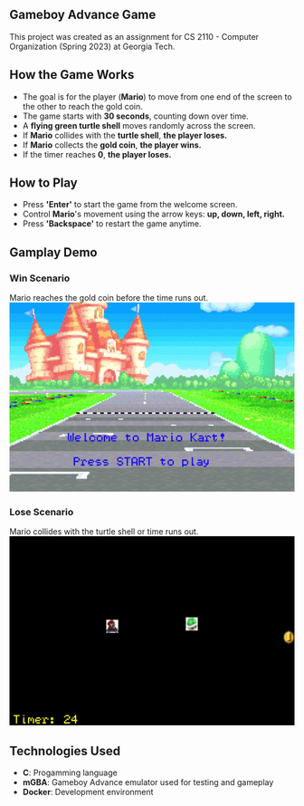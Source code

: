 ## Gameboy Advance Game
This project was created as an assignment for CS 2110 - Computer Organization (Spring 2023) at Georgia Tech.

## How the Game Works 
- The goal is for the player (**Mario**) to move from one end of the screen to the other to reach the gold coin.
- The game starts with **30 seconds**, counting down over time.
- A **flying green turtle shell** moves randomly across the screen.
- If **Mario** collides with the **turtle shell**, **the player loses.**
- If **Mario** collects the **gold coin**, **the player wins.**
- If the timer reaches **0**, **the player loses.**

## How to Play
- Press **'Enter'** to start the game from the welcome screen.
- Control **Mario**'s movement using the arrow keys: **up, down, left, right.**
- Press **'Backspace'** to restart the game anytime.

## Gamplay Demo
### Win Scenario
Mario reaches the gold coin before the time runs out.
![Win Scenario](assets/player-win.gif)

### Lose Scenario
Mario collides with the turtle shell or time runs out.
![Lose Scenario](assets/player-lose.gif)

## Technologies Used
- **C**: Progamming language
- **mGBA**: Gameboy Advance emulator used for testing and gameplay
- **Docker**: Development environment
